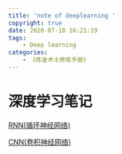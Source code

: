 ```yaml
---
title: 'note of deeplearning '
copyright: true
date: 2020-07-18 16:21:19
tags:
    - Deep learning
categories: 
    - 《炼金术士修炼手册》
---
```

# 深度学习笔记

[RNN(循环神经网络)](https://Fazziekey.github.io/2020/07/18/RNN/)

[CNN(卷积神经网络)](https://fazzie-key.cool/2020/07/18/CNN%E2%80%9C/)
